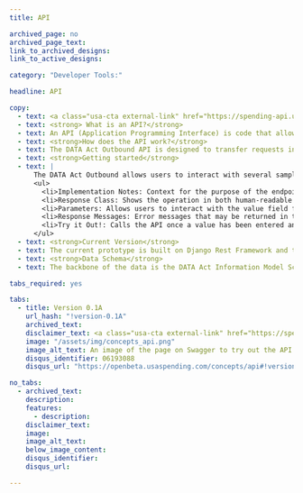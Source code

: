 ```yaml
---
title: API

archived_page: no
archived_page_text:
link_to_archived_designs:
link_to_active_designs:

category: "Developer Tools:"

headline: API

copy:
  - text: <a class="usa-cta external-link" href="https://spending-api.us/api/v1/awards/?limit=10" target="_blank">Access the Alpha Outbound API</a>
  - text: <strong> What is an API?</strong>
  - text: An API (Application Programming Interface) is code that allows software to communicate over the internet. The DATA Act implementation team has published an open API as part of the future USAspending.gov platform. The DATA Act Outbound API is built as a RESTful (Representational State Transfer) interface to allow interaction with the cloud-based environment that hosts USAspending.gov data.
  - text: <strong>How does the API work?</strong>
  - text: The DATA Act Outbound API is designed to transfer requests in flexible pieces that users can control in order to retrieve specific data. Through a series of API endpoints, users can call for a portion of the data related to a field as specific as a single Unique Record Identifier (URI), or as broad as an account that meets defined criteria. The outbound API gives developers and other users a powerful tool to connect with the data that they need.
  - text: <strong>Getting started</strong>
  - text: |
      The DATA Act Outbound allows users to interact with several sample endpoints. Clicking on an endpoint opens a window with multiple sections:
      <ul>
        <li>Implementation Notes: Context for the purpose of the endpoint</li>
        <li>Response Class: Shows the operation in both human-readable (“Model”) and machine-readable (“Example Value”) format</li>
        <li>Parameters: Allows users to interact with the value field for the endpoint. For POST calls, the “Data Type” field will also display an example query – click this text to automatically import it into the value field. For GET calls, users must manually fill out the value field.</li>
        <li>Response Messages: Error messages that may be returned in the event of an issue</li>
        <li>Try it Out!: Calls the API once a value has been entered and returns a response</li>
      </ul>
  - text: <strong>Current Version</strong>
  - text: The current prototype is built on Django Rest Framework and the source code is available on <a href="https://github.com/fedspendingtransparency/usaspending-api/">GitHub</a>. The prototype is updated on a bi-weekly basis. 
  - text: <strong>Data Schema</strong>
  - text: The backbone of the data is the DATA Act Information Model Schema v1.0 (Schema), which provides technical specifications for the federal financial and award data on USAspending.gov. The DATA Act Outbound API is aligned with the Schema. For more information on the Schema, as well as diagrams, information flow context, and the online data dictionary, please visit <a class="usa-cta external-link" href="http://fedspendingtransparency.github.io/data-model/" target="_blank">here</a>

tabs_required: yes

tabs:
  - title: Version 0.1A
    url_hash: "!version-0.1A"
    archived_text:
    disclaimer_text: <a class="usa-cta external-link" href="https://spending-api.us/api/v1/awards/?limit=10"  target="_blank">Access the Alpha Outbound API</a>
    image: "/assets/img/concepts_api.png"
    image_alt_text: An image of the page on Swagger to try out the API.
    disqus_identifier: 06193088
    disqus_url: "https://openbeta.usaspending.com/concepts/api#!version-0.1A"

no_tabs:
  - archived_text:
    description:
    features:
      - description:
    disclaimer_text:
    image:
    image_alt_text:
    below_image_content:
    disqus_identifier:
    disqus_url:

---
```

